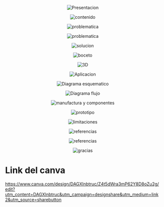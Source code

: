 <p align="center">
  <img src="https://github.com/Arbandu/Fundbio/blob/9279bee383e1ffa3688cd23e38573ac22d756967/Imagenes/caratula.png" alt="Presentacion">
</p>  

<p align="center">
  <img src="https://github.com/Arbandu/Fundbio/blob/6706b344a8aee9c13f91f1646fa16e79a81fecf3/Imagenes/contenido%20nuevo.png" alt="contenido">
</p>  

<p align="center">
  <img src="https://github.com/Arbandu/Fundbio/blob/71b98655839a62f19e26b39cbb0ac82b5b189971/Imagenes/problematica%201.png" alt="problematica">
</p>  

<p align="center">
  <img src="https://github.com/Arbandu/Fundbio/blob/71b98655839a62f19e26b39cbb0ac82b5b189971/Imagenes/problematica%201.png" alt="problematica">
</p>  

<p align="center">
  <img src="https://github.com/Arbandu/Fundbio/blob/9279bee383e1ffa3688cd23e38573ac22d756967/Imagenes/caratula.png" alt="solucion">
</p>  

<p align="center">
  <img src="https://github.com/Arbandu/Fundbio/blob/9279bee383e1ffa3688cd23e38573ac22d756967/Imagenes/caratula.png" alt="boceto">
</p>  

<p align="center">
  <img src="https://github.com/Arbandu/Fundbio/blob/18ee1ba97ff5d0fc78b66675104a8367362bc067/Imagenes/planos%20y%203D.png" alt="3D">
</p>  

<p align="center">
  <img src="https://github.com/Arbandu/Fundbio/blob/19c1d568fead9cffea7debee1da6fc9ae1e06940/Imagenes/aplicativo.png" alt="Aplicacion">
</p>  

<p align="center">
  <img src="https://github.com/Arbandu/Fundbio/blob/b1e2c6c4a30eb044164f63f602202025a33fa946/Imagenes/diagrama%20esquematico.png" alt="Diagrama esquematico">
</p>  

<p align="center">
  <img src="https://github.com/Arbandu/Fundbio/blob/35f86dd8cc46813d47f5eadc7bc19f9d78ee0ce5/Imagenes/diagrama%20flujo.png" alt="Diagrama flujo">
</p>  

<p align="center">
  <img src="https://github.com/Arbandu/Fundbio/blob/31628849b34fd75b7adab09ed5a5e5e55f20ca6a/Imagenes/Manufactura%20y%20componentes.png" alt="manufactura y componentes">
</p>  

<p align="center">
  <img src="https://github.com/Arbandu/Fundbio/blob/9279bee383e1ffa3688cd23e38573ac22d756967/Imagenes/caratula.png" alt="prototipo">
</p>  

<p align="center">
  <img src="https://github.com/Arbandu/Fundbio/blob/74b31ebfa7d4dd9cc86fc573f83e2efc18285bb1/Imagenes/referencia.png" alt="limitaciones">
</p>  

<p align="center">
  <img src="https://github.com/Arbandu/Fundbio/blob/74b31ebfa7d4dd9cc86fc573f83e2efc18285bb1/Imagenes/referencia.png" alt="referencias">
</p>  

<p align="center">
  <img src="https://github.com/Arbandu/Fundbio/blob/74b31ebfa7d4dd9cc86fc573f83e2efc18285bb1/Imagenes/referencia.png" alt="referencias">
</p>  

<p align="center">
  <img src="https://github.com/Arbandu/Fundbio/blob/ac425fe1b2e04f9e695ee8b479b05d198b5b3649/Imagenes/gracias%20h2.png" alt="gracias">
</p>  

# Link del canva
https://www.canva.com/design/DAGXlnbtruc/Z4t5dWra3mP62Y8D8oZu2g/edit?utm_content=DAGXlnbtruc&utm_campaign=designshare&utm_medium=link2&utm_source=sharebutton
